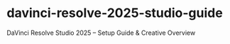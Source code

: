 # davinci-resolve-2025-studio-guide
DaVinci Resolve Studio 2025 – Setup Guide &amp; Creative Overview
